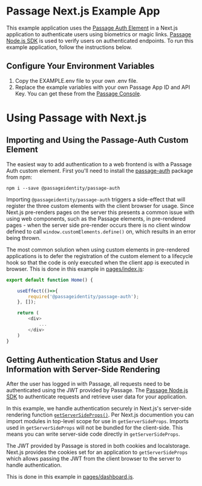# Passage Next.js Example App

This example application uses the [Passage Auth Element](https://www.npmjs.com/package/@passageidentity/passage-auth) in a Next.js application to authenticate users using biometrics or magic links.
[Passage Node.js SDK](https://www.npmjs.com/package/@passageidentity/passage-node) is used to verify users on authenticated endpoints. To run this example application, follow the instructions below.

## Configure Your Environment Variables

1. Copy the EXAMPLE.env file to your own .env file.
2. Replace the example variables with your own Passage App ID and API Key. You can get these from the [Passage Console](https://console.passage.id).

# Using Passage with Next.js

## Importing and Using the Passage-Auth Custom Element
The easiest way to add authentication to a web frontend is with a Passage Auth custom element. First you'll need to install the [passage-auth](https://www.npmjs.com/package/@passageidentity/passage-auth) package from npm:
```
npm i --save @passageidentity/passage-auth
```
Importing `@passageidentity/passage-auth` triggers a side-effect that will register the three custom elements with the client browser for usage. Since Next.js pre-renders pages on the server this presents a common issue with using web components, such as the Passage elements, in pre-rendered pages - when the server side pre-render occurs there is no client window defined to call `window.customElements.define()` on, which results in an error being thrown.

The most common solution when using custom elements in pre-rendered applications is to defer the registration of the custom element to a lifecycle hook so that the code is only executed when the client app is executed in browser. This is done in this example in [pages/index.js](https://github.com/passageidentity/example-nextjs/blob/main/pages/index.js):
```javascript
export default function Home() {

    useEffect(()=>{
        require('@passageidentity/passage-auth');
    }, []);

    return (
        <div>
            ...
        </div>
    )
}
```

## Getting Authentication Status and User Information with Server-Side Rendering
After the user has logged in with Passage, all requests need to be authenticated using the JWT provided by Passage. The [Passage Node.js SDK](https://www.npmjs.com/package/@passageidentity/passage-node) to authenticate requests and retrieve user data for your application. 

In this example, we handle authentication securely in Next.js's server-side rendering function [`getServerSideProps()`](https://nextjs.org/docs/basic-features/data-fetching#getserversideprops-server-side-rendering). Per Next.js documention you can import modules in top-level scope for use in `getServerSideProps`. Imports used in `getServerSideProps` will not be bundled for the client-side. This means you can write server-side code directly in `getServerSideProps`.

The JWT provided by Passage is stored in both cookies and localstorage. Next.js provides the cookies set for an application to `getServerSideProps` which allows passing the JWT from the client browser to the server to handle authentication.

This is done in this example in [pages/dashboard.js](https://github.com/passageidentity/example-nextjs/blob/main/pages/dashboard.js).